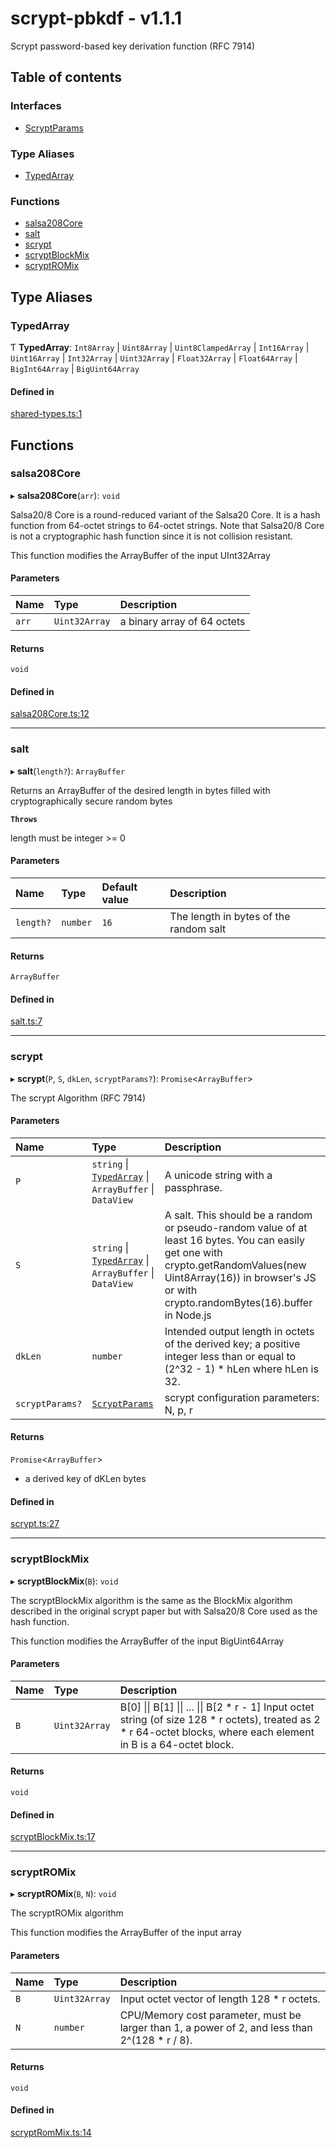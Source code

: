 # scrypt-pbkdf - v1.1.1

Scrypt password-based key derivation function (RFC 7914)

## Table of contents

### Interfaces

- [ScryptParams](interfaces/ScryptParams.md)

### Type Aliases

- [TypedArray](API.md#typedarray)

### Functions

- [salsa208Core](API.md#salsa208core)
- [salt](API.md#salt)
- [scrypt](API.md#scrypt)
- [scryptBlockMix](API.md#scryptblockmix)
- [scryptROMix](API.md#scryptromix)

## Type Aliases

### TypedArray

Ƭ **TypedArray**: `Int8Array` \| `Uint8Array` \| `Uint8ClampedArray` \| `Int16Array` \| `Uint16Array` \| `Int32Array` \| `Uint32Array` \| `Float32Array` \| `Float64Array` \| `BigInt64Array` \| `BigUint64Array`

#### Defined in

[shared-types.ts:1](https://github.com/juanelas/scrypt-bigint/blob/6bffee4/src/ts/shared-types.ts#L1)

## Functions

### salsa208Core

▸ **salsa208Core**(`arr`): `void`

Salsa20/8 Core is a round-reduced variant of the Salsa20 Core.  It is a
hash function from 64-octet strings to 64-octet strings.  Note that
Salsa20/8 Core is not a cryptographic hash function since it is not
collision resistant.

This function modifies the ArrayBuffer of the input UInt32Array

#### Parameters

| Name | Type | Description |
| :------ | :------ | :------ |
| `arr` | `Uint32Array` | a binary array of 64 octets |

#### Returns

`void`

#### Defined in

[salsa208Core.ts:12](https://github.com/juanelas/scrypt-bigint/blob/6bffee4/src/ts/salsa208Core.ts#L12)

___

### salt

▸ **salt**(`length?`): `ArrayBuffer`

Returns an ArrayBuffer of the desired length in bytes filled with cryptographically secure random bytes

**`Throws`**

length must be integer >= 0

#### Parameters

| Name | Type | Default value | Description |
| :------ | :------ | :------ | :------ |
| `length?` | `number` | `16` | The length in bytes of the random salt |

#### Returns

`ArrayBuffer`

#### Defined in

[salt.ts:7](https://github.com/juanelas/scrypt-bigint/blob/6bffee4/src/ts/salt.ts#L7)

___

### scrypt

▸ **scrypt**(`P`, `S`, `dkLen`, `scryptParams?`): `Promise`<`ArrayBuffer`\>

The scrypt Algorithm (RFC 7914)

#### Parameters

| Name | Type | Description |
| :------ | :------ | :------ |
| `P` | `string` \| [`TypedArray`](API.md#typedarray) \| `ArrayBuffer` \| `DataView` | A unicode string with a passphrase. |
| `S` | `string` \| [`TypedArray`](API.md#typedarray) \| `ArrayBuffer` \| `DataView` | A salt. This should be a random or pseudo-random value of at least 16 bytes. You can easily get one with crypto.getRandomValues(new Uint8Array(16)) in browser's JS or with crypto.randomBytes(16).buffer in Node.js |
| `dkLen` | `number` | Intended output length in octets of the derived key; a positive integer less than or equal to (2^32 - 1) * hLen where hLen is 32. |
| `scryptParams?` | [`ScryptParams`](interfaces/ScryptParams.md) | scrypt configuration parameters: N, p, r |

#### Returns

`Promise`<`ArrayBuffer`\>

- a derived key of dKLen bytes

#### Defined in

[scrypt.ts:27](https://github.com/juanelas/scrypt-bigint/blob/6bffee4/src/ts/scrypt.ts#L27)

___

### scryptBlockMix

▸ **scryptBlockMix**(`B`): `void`

The scryptBlockMix algorithm is the same as the BlockMix algorithm
described in the original scrypt paper but with Salsa20/8 Core used as
the hash function.

This function modifies the ArrayBuffer of the input BigUint64Array

#### Parameters

| Name | Type | Description |
| :------ | :------ | :------ |
| `B` | `Uint32Array` | B[0] \|\| B[1] \|\| ... \|\| B[2 * r - 1] Input octet string (of size 128 * r octets), treated as 2 * r 64-octet blocks, where each element in B is a 64-octet block. |

#### Returns

`void`

#### Defined in

[scryptBlockMix.ts:17](https://github.com/juanelas/scrypt-bigint/blob/6bffee4/src/ts/scryptBlockMix.ts#L17)

___

### scryptROMix

▸ **scryptROMix**(`B`, `N`): `void`

The scryptROMix algorithm

This function modifies the ArrayBuffer of the input array

#### Parameters

| Name | Type | Description |
| :------ | :------ | :------ |
| `B` | `Uint32Array` | Input octet vector of length 128 * r octets. |
| `N` | `number` | CPU/Memory cost parameter, must be larger than 1, a power of 2, and less than 2^(128 * r / 8). |

#### Returns

`void`

#### Defined in

[scryptRomMix.ts:14](https://github.com/juanelas/scrypt-bigint/blob/6bffee4/src/ts/scryptRomMix.ts#L14)

